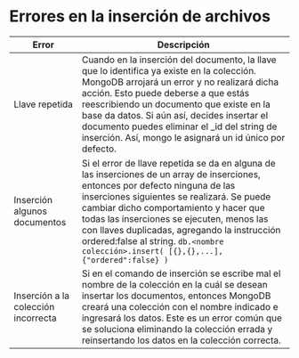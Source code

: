 # Errores en la inserción de archivos



| Error                               | Descripción                                                  |
| ----------------------------------- | ------------------------------------------------------------ |
| Llave repetida                      | Cuando en la inserción del documento, la llave que lo identifica ya existe en la colección. MongoDB arrojará un error y no realizará dicha acción. Esto puede deberse a que estás reescribiendo un documento que existe en la base da datos. Si aún así, decides insertar el documento puedes eliminar el _id del string de inserción. Así, mongo le asignará un id único por defecto. |
| Inserción algunos documentos        | Si el error de llave repetida se da en alguna de las inserciones de un array de inserciones, entonces por defecto ninguna de las inserciones siguientes se realizará. Se puede cambiar dicho comportamiento y hacer que todas las inserciones se ejecuten, menos las con llaves duplicadas, agregando la instrucción ordered:false al string. `db.<nombre colección>.insert( [{},{},...],{"ordered":false} )` |
| Inserción a la colección incorrecta | Si en el comando de inserción se escribe mal el nombre de la colección en la cuál se desean insertar los documentos, entonces MongoDB creará una colección con el nombre indicado e ingresará los datos. Este es un error común que se soluciona eliminando la colección errada y reinsertando los datos en la colección correcta. |

